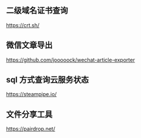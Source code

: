 ## 二级域名证书查询
https://crt.sh/

## 微信文章导出
https://github.com/jooooock/wechat-article-exporter

## sql 方式查询云服务状态
https://steampipe.io/

## 文件分享工具
https://pairdrop.net/

